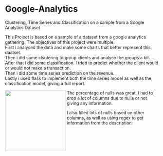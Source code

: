 # Google-Analytics
Clustering, Time Series and Classification on a sample from a Google Analytics Dataset




This Project is based on a sample of a dataset from a google analytics gathering. The objectives of this project were multiple.\
First i analysed the data and make some charts that better represent this daatset.\
Then i did some clsutering to group clients and analyse the groups a bit.\
After that i did some classification. I tried to predict whether the client would or would not make a transaction.\
Then i did some time series prediction on the revenue.\
Lastly i used flask to implement both the time series model as well as the classification model, giving a full report.



<img align="left"  width="200" height="200" src="https://user-images.githubusercontent.com/70241561/121459170-23971480-c981-11eb-8d21-0a9a20ba9b36.png"> 





The percentage of nulls was great. I had to drop a lot of columns due to nulls or not giving any information.


I also filled lots of nulls based on other columns, as well as using regex to get information from the description: 

<p>&nbsp;</p> 
<p>&nbsp;</p>
<p>&nbsp;</p>
<p>&nbsp;</p>
<p>&nbsp;</p>
<p>&nbsp;</p>
<p>&nbsp;</p>
<p>&nbsp;</p>
